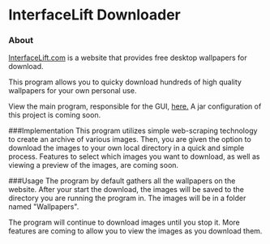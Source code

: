 # InterfaceLift Downloader

### About
[InterfaceLift.com](https://interfacelift.com/) is a website that provides free desktop wallpapers for download.

This program allows you to quicky download hundreds of high quality wallpapers for your own personal use.

View the main program, responsible for the GUI,  [here.](https://github.com/KevinRamsunder/interfacelift-downloader/blob/master/src/GUI/InterfaceLiftDownloader.java) A jar configuration of this project is coming soon.

###Implementation
This program utilizes simple web-scraping technology to create an archive of various images. Then, you are given the option to download the images to your own local directory in a quick and simple process. Features to select which images you want to download, as well as viewing a preview of the images, are coming soon.

###Usage
The program by default gathers all the wallpapers on the website. After your start the download, the images will be saved to the directory you are running the program in. The images will be in a folder named "Wallpapers". 

The program will continue to download images until you stop it. More features are coming to allow you to view the images as you download them.
